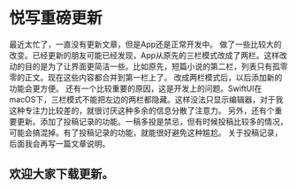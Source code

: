 # 悦写重磅更新

最近太忙了，一直没有更新文章，但是App还是正常开发中。
做了一些比较大的改变。已经更新的朋友可能已经发现，App从原先的三栏模式改成了两栏。这样改动的目的是为了让界面更简洁一些。比如原先，短篇小说的第二栏，列表只有孤零零的正文。现在这些内容都合并到第一栏上了。
改成两栏模式后，以后添加新的功能会更方便。
还有一个比较重要的原因，这是开发上的问题。SwiftUI在macOS下，三栏模式不能把左边的两栏都隐藏。这样没法只显示编辑器，对于我这种专注力比较差的，就很讨厌这种多余的信息分散了注意力。
另外，还有个重要更新。添加了投稿记录的功能。一稿多投是禁忌，但有时候投稿比较多的情况，可能会搞混掉。有了投稿记录的功能，就能很好避免这种尴尬。
关于投稿记录，后面我会再写一篇文章说明。

## 欢迎大家下载更新。